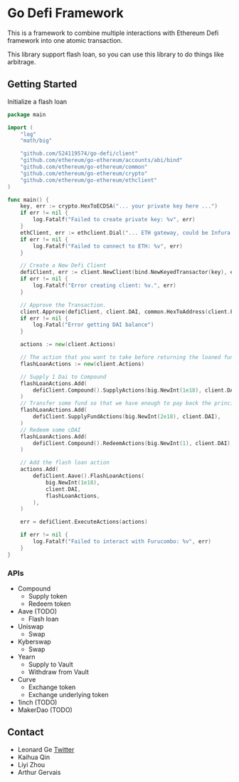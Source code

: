 # Go Defi Framework

This is a framework to combine multiple interactions with Ethereum Defi framework into one atomic transaction.

This library support flash loan, so you can use this library to do things like arbitrage.

## Getting Started
Initialize a flash loan

```go
package main

import (
	"log"
	"math/big"

	"github.com/524119574/go-defi/client"
	"github.com/ethereum/go-ethereum/accounts/abi/bind"
	"github.com/ethereum/go-ethereum/common"
	"github.com/ethereum/go-ethereum/crypto"
	"github.com/ethereum/go-ethereum/ethclient"
)

func main() {
	key, err := crypto.HexToECDSA("... your private key here ...")
	if err != nil {
		log.Fatalf("Failed to create private key: %v", err)
	}
	ethClient, err := ethclient.Dial("... ETH gateway, could be Infura ...")
	if err != nil {
		log.Fatalf("Failed to connect to ETH: %v", err)
	}

	// Create a New Defi Client
	defiClient, err := client.NewClient(bind.NewKeyedTransactor(key), ethClient, client.MainNet)
	if err != nil {
		log.Fatalf("Error creating client: %v.", err)
	}

	// Approve the Transaction.
	client.Approve(defiClient, client.DAI, common.HexToAddress(client.FurucomboAddr), big.NewInt(2e18))
	if err != nil {
		log.Fatal("Error getting DAI balance")
	}

	actions := new(client.Actions)

	// The action that you want to take before returning the loaned fund
	flashLoanActions := new(client.Actions)

	// Supply 1 Dai to Compound
	flashLoanActions.Add(
		defiClient.Compound().SupplyActions(big.NewInt(1e18), client.DAI),
	)
	// Transfer some fund so that we have enough to pay back the principal and interest
	flashLoanActions.Add(
		defiClient.SupplyFundActions(big.NewInt(2e18), client.DAI),
	)
	// Redeem some cDAI
	flashLoanActions.Add(
		defiClient.Compound().RedeemActions(big.NewInt(1), client.DAI),
	)

	// Add the flash loan action
	actions.Add(
		defiClient.Aave().FlashLoanActions(
			big.NewInt(1e18),
			client.DAI,
			flashLoanActions,
		),
	)

	err = defiClient.ExecuteActions(actions)

	if err != nil {
		log.Fatalf("Failed to interact with Furucombo: %v", err)
	}
}

```

### APIs
- Compound
    - Supply token
    - Redeem token
- Aave (TODO)
    - Flash loan
- Uniswap
    - Swap
- Kyberswap
    - Swap
- Yearn
	- Supply to Vault
	- Withdraw from Vault
- Curve
	- Exchange token
	- Exchange underlying token 
- 1inch (TODO)
- MakerDao (TODO)

## Contact
- Leonard Ge [Twitter](https://twitter.com/ge_leonard)
- Kaihua Qin
- Liyi Zhou
- Arthur Gervais

